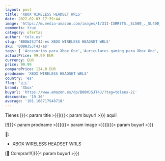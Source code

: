 ```yaml
---
layout: post
title: 'XBOX WIRELESS HEADSET WRLS'
date: 2022-02-03 17:39:44
image: 'https://m.media-amazon.com/images/I/31I-IGRRlTS._SL500_._SL400_.jpg'
comments: true
category: ofertas
author: 'tole.es'
slug: 'B08WJSJT4J-es XBOX WIRELESS HEADSET WRLS'
sku: 'B08WJSJT4J-es'
tags: [ 'Accesorios para Xbox One','Auriculares gaming para Xbox One','Electrónica','Hardware y juegos para Xbox One','Hardware y juegos para Xbox Series X y S','Videojuegos','xbox', ]
actualPrice: 99.99 EUR
currency: EUR
price: 99.99
comparePrice: 124.0 EUR
prodname: 'XBOX WIRELESS HEADSET WRLS'
country: 'es'
flag: '🇪🇸'
brand: 'Xbox'
buyurl: 'https://www.amazon.es/dp/B08WJSJT4J/?tag=tolees-21'
descuento: '19.36'
average: '101.168717948718'
---
```


Tienes [{{< param title >}}]({{< param buyurl >}}) aqui!

[![{{< param prodname >}}]({{< param image >}})]({{< param buyurl >}})

🔎:

- XBOX WIRELESS HEADSET WRLS

[🛒 Comprar!!!]({{< param buyurl >}})
